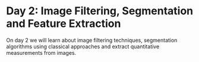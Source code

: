 # Day 2: Image Filtering, Segmentation and Feature Extraction

On day 2 we will learn about image filtering techniques, segmentation algorithms using classical approaches and extract quantitative measurements from images.
